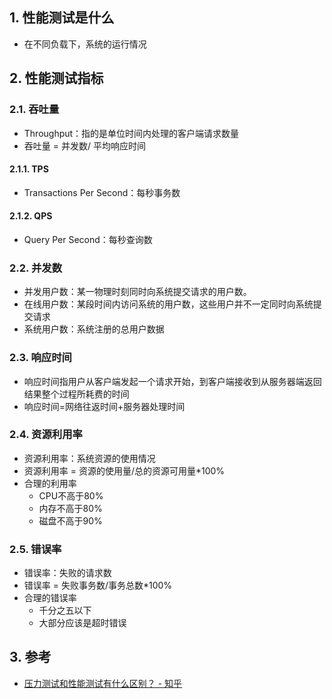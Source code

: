## 1. 性能测试是什么
- 在不同负载下，系统的运行情况
## 2. 性能测试指标
### 2.1. 吞吐量
- Throughput：指的是单位时间内处理的客户端请求数量
- 吞吐量 = 并发数/ 平均响应时间
#### 2.1.1. TPS
- Transactions Per Second：每秒事务数
#### 2.1.2. QPS
-  Query Per Second：每秒查询数
### 2.2. 并发数
- 并发用户数：某一物理时刻同时向系统提交请求的用户数。
- 在线用户数：某段时间内访问系统的用户数，这些用户并不一定同时向系统提交请求
- 系统用户数：系统注册的总用户数据
### 2.3. 响应时间
- 响应时间指用户从客户端发起一个请求开始，到客户端接收到从服务器端返回结果整个过程所耗费的时间
- 响应时间=网络往返时间+服务器处理时间
### 2.4. 资源利用率
- 资源利用率：系统资源的使用情况
- 资源利用率 = 资源的使用量/总的资源可用量*100%
- 合理的利用率
    - CPU不高于80%
    - 内存不高于80%
    - 磁盘不高于90%

### 2.5. 错误率
- 错误率：失败的请求数
- 错误率 = 失败事务数/事务总数*100%
- 合理的错误率
    - 千分之五以下
    - 大部分应该是超时错误


## 3. 参考
- [压力测试和性能测试有什么区别？ \- 知乎](https://www.zhihu.com/question/356652638)